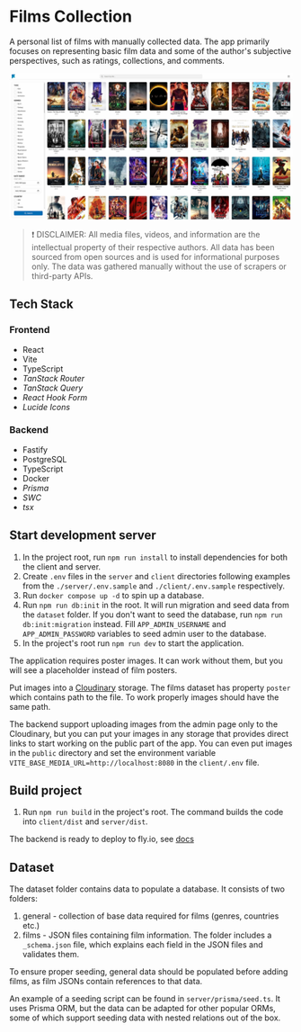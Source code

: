 # Films Collection

A personal list of films with manually collected data. The app primarily focuses on representing basic film data and some of the author's subjective perspectives, such as ratings, collections, and comments.

![Films Collection Main Page Preview](./preview.jpg)

> ❗ DISCLAIMER: All media files, videos, and information are the intellectual property of their respective authors. All data has been sourced from open sources and is used for informational purposes only. The data was gathered manually without the use of scrapers or third-party APIs.

## Tech Stack

### Frontend

- React
- Vite
- TypeScript
- *TanStack Router*
- *TanStack Query*
- *React Hook Form*
- *Lucide Icons*

### Backend

- Fastify
- PostgreSQL
- TypeScript
- Docker
- *Prisma*
- *SWC*
- *tsx*

## Start development server

1. In the project root, run `npm run install` to install dependencies for both the client and server.
2. Create `.env` files in the `server` and `client` directories following examples from the `./server/.env.sample` and `./client/.env.sample` respectively.
3. Run `docker compose up -d` to spin up a database.
4. Run `npm run db:init` in the root. It will run migration and seed data from the `dataset` folder. If you don't want to seed the database, run `npm run db:init:migration` instead. Fill `APP_ADMIN_USERNAME` and `APP_ADMIN_PASSWORD` variables to seed admin user to the database.
5. In the project's root run `npm run dev` to start the application.

The application requires poster images. It can work without them, but you will see a placeholder instead of film posters.

Put images into a [Cloudinary](https://cloudinary.com/) storage. The films dataset has property `poster` which contains path to the file. To work properly images should have the same path.

The backend support uploading images from the admin page only to the Cloudinary, but you can put your images in any storage that provides direct links to start working on the public part of the app. You can even put images in the `public` directory and set the environment variable `VITE_BASE_MEDIA_URL=http://localhost:8080` in the `client/.env` file.

## Build project

1. Run `npm run build` in the project's root. The command builds the code into `client/dist` and `server/dist`.

The backend is ready to deploy to fly.io, see [docs](https://fly.io/docs/launch/deploy/)

## Dataset

The dataset folder contains data to populate a database. It consists of two folders:

1. general - collection of base data required for films (genres, countries etc.)
2. films - JSON files containing film information. The folder includes a `_schema.json` file, which explains each field in the JSON files and validates them.

To ensure proper seeding, general data should be populated before adding films, as film JSONs contain references to that data.

An example of a seeding script can be found in `server/prisma/seed.ts`. It uses Prisma ORM, but the data can be adapted for other popular ORMs, some of which support seeding data with nested relations out of the box.